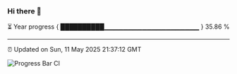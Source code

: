 ### Hi there 👋

⏳ Year progress { ██████████▁▁▁▁▁▁▁▁▁▁▁▁▁▁▁▁▁▁▁▁ } 35.86 %

---

⏰ Updated on Sun, 11 May 2025 21:37:12 GMT

![Progress Bar CI](https://github.com/IshwaranRudhara/GIT-ACTION/workflows/Progress%20Bar%20CI/badge.svg)
